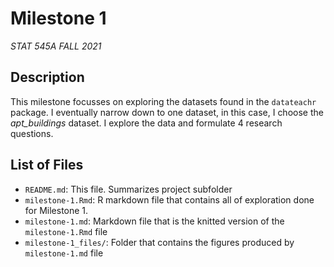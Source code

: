 # Milestone 1

*STAT 545A FALL 2021*


## Description

This milestone focusses on exploring the datasets found in the `datateachr` package. I eventually narrow down to one dataset, in this case, I choose the *apt_buildings* dataset. I explore the data and formulate 4 research questions.

## List of Files

- `README.md`: This file. Summarizes project subfolder
- `milestone-1.Rmd`: R markdown file that contains all of exploration done for Milestone 1.
- `milestone-1.md`: Markdown file that is the knitted version of the  `milestone-1.Rmd` file
- `milestone-1_files/`: Folder that contains the figures produced by  `milestone-1.md` file

